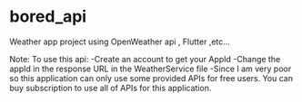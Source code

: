# bored_api

Weather app project using OpenWeather api , Flutter ,etc...

Note: To use this api: 
-Create an account to get your AppId 
-Change the appId in the response URL in the WeatherService file 
-Since I am very poor so this application can only use some provided APIs for free users. You can buy subscription to use all of APIs for this application.
